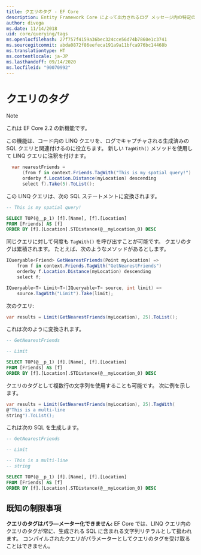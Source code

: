 ```yaml
---
title: クエリのタグ - EF Core
description: Entity Framework Core によって出力されるログ メッセージ内の特定のクエリを識別しやすくすることを目的とした、クエリのタグの使用
author: divega
ms.date: 11/14/2018
uid: core/querying/tags
ms.openlocfilehash: 27f757f4159a36bec324cce56d74b7860e1c3741
ms.sourcegitcommit: abda0872f86eefeca191a9a11bfca976bc14468b
ms.translationtype: HT
ms.contentlocale: ja-JP
ms.lasthandoff: 09/14/2020
ms.locfileid: "90070992"
---
```

# <a name="query-tags"></a>クエリのタグ

> [!NOTE]
> これは EF Core 2.2 の新機能です。

この機能は、コード内の LINQ クエリを、ログでキャプチャされる生成済みの SQL クエリと関連付けるのに役立ちます。
新しい `TagWith()` メソッドを使用して LINQ クエリに注釈を付けます。

``` csharp
  var nearestFriends =
      (from f in context.Friends.TagWith("This is my spatial query!")
      orderby f.Location.Distance(myLocation) descending
      select f).Take(5).ToList();
```

この LINQ クエリは、次の SQL ステートメントに変換されます。

``` sql
-- This is my spatial query!

SELECT TOP(@__p_1) [f].[Name], [f].[Location]
FROM [Friends] AS [f]
ORDER BY [f].[Location].STDistance(@__myLocation_0) DESC
```

同じクエリに対して何度も `TagWith()` を呼び出すことが可能です。
クエリのタグは累積されます。
たとえば、次のようなメソッドがあるとします。

``` csharp
IQueryable<Friend> GetNearestFriends(Point myLocation) =>
    from f in context.Friends.TagWith("GetNearestFriends")
    orderby f.Location.Distance(myLocation) descending
    select f;

IQueryable<T> Limit<T>(IQueryable<T> source, int limit) =>
    source.TagWith("Limit").Take(limit);
```

次のクエリ:

``` csharp
var results = Limit(GetNearestFriends(myLocation), 25).ToList();
```

これは次のように変換されます。

``` sql
-- GetNearestFriends

-- Limit

SELECT TOP(@__p_1) [f].[Name], [f].[Location]
FROM [Friends] AS [f]
ORDER BY [f].[Location].STDistance(@__myLocation_0) DESC
```

クエリのタグとして複数行の文字列を使用することも可能です。
次に例を示します。

``` csharp
var results = Limit(GetNearestFriends(myLocation), 25).TagWith(
@"This is a multi-line
string").ToList();
```

これは次の SQL を生成します。

``` sql
-- GetNearestFriends

-- Limit

-- This is a multi-line
-- string

SELECT TOP(@__p_1) [f].[Name], [f].[Location]
FROM [Friends] AS [f]
ORDER BY [f].[Location].STDistance(@__myLocation_0) DESC
```

## <a name="known-limitations"></a>既知の制限事項

**クエリのタグはパラ―メーター化できません:** EF Core では、LINQ クエリ内のクエリのタグが常に、生成される SQL に含まれる文字列リテラルとして扱われます。
コンパイルされたクエリがパラメーターとしてクエリのタグを受け取ることはできません。
